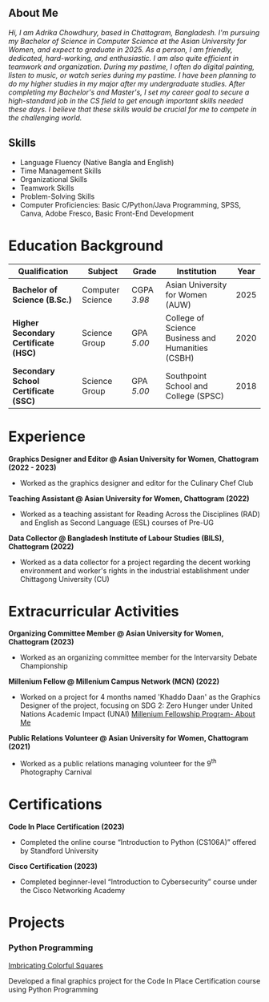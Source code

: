 ## About Me
_Hi, I am Adrika Chowdhury, based in Chattogram, Bangladesh. I'm pursuing my Bachelor of Science in Computer Science at the Asian University for Women, and expect to graduate in 2025. As a person, I am friendly, dedicated, hard-working, and enthusiastic. I am also quite efficient in teamwork and organization. During my pastime, I often do digital painting, listen to music, or watch series during my pastime. I have been planning to do my higher studies in my major after my undergraduate studies. After completing my Bachelor's and Master's, I set my career goal to secure a high-standard job in the CS field to get enough important skills needed these days. I believe that these skills would be crucial for me to compete in the challenging world._

## Skills 
- Language Fluency (Native Bangla and English)
- Time Management Skills
- Organizational Skills
- Teamwork Skills
- Problem-Solving Skills
- Computer Proficiencies: Basic C/Python/Java Programming, SPSS, Canva, Adobe Fresco, Basic Front-End Development

# Education Background

| Qualification | Subject | Grade | Institution | Year |
| ------------- | ------- | ----- | ----------- | ---- |
| **Bachelor of Science (B.Sc.)** | Computer Science | CGPA *3.98* | Asian University for Women (AUW) | 2025 |
| **Higher Secondary Certificate (HSC)** | Science Group | GPA *5.00* | College of Science Business and Humanities (CSBH) | 2020 |
| **Secondary School Certificate (SSC)** | Science Group | GPA *5.00* | Southpoint School and College (SPSC) | 2018 |

# Experience
**Graphics Designer and Editor @ Asian University for Women, Chattogram (2022 - 2023)**
- Worked as the graphics designer and editor for the Culinary Chef Club

**Teaching Assistant @ Asian University for Women, Chattogram (2022)**
- Worked as a teaching assistant for Reading Across the Disciplines (RAD) and English as Second Language (ESL) courses of Pre-UG

**Data Collector @ Bangladesh Institute of Labour Studies (BILS), Chattogram (2022)**
- Worked as a data collector for a project regarding the decent working environment and worker's rights in the industrial establishment under Chittagong University (CU)

# Extracurricular Activities
**Organizing Committee Member @ Asian University for Women, Chattogram (2023)**
- Worked as an organizing committee member for the Intervarsity Debate Championship

**Millenium Fellow @ Millenium Campus Network (MCN) (2022)**
- Worked on a project for 4 months named 'Khaddo Daan' as the Graphics Designer of the project, focusing on SDG 2: Zero Hunger under United Nations Academic Impact (UNAI)
[Millenium Fellowship Program- About Me](https://www.millenniumfellows.org/fellow/2022/asian-university/adrika-chowdhury)

**Public Relations Volunteer @ Asian University for Women, Chattogram (2021)**
- Worked as a public relations managing volunteer for the 9<sup>th</sup> Photography Carnival

# Certifications
**Code In Place Certification (2023)**
- Completed the online course “Introduction to Python (CS106A)” offered by Standford University

**Cisco Certification (2023)**
- Completed beginner-level “Introduction to Cybersecurity” course under the Cisco Networking Academy

# Projects
### Python Programming
[Imbricating Colorful Squares](https://codeinplace.stanford.edu/cip3/share/McylTlErjRhbrGLVtDCS)

Developed a final graphics project for the
Code In Place Certification course using Python Programming
